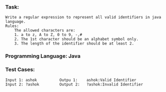 ### Task: 
    Write a regular expression to represent all valid identifiers in java language.
    Rules:
        The allowed characters are:
        1. a to z, A to Z, 0 to 9, -,#
        2. The 1st character should be an alphabet symbol only.
        3. The length of the identifier should be at least 2.

### Programming Language: Java 

### Test Cases:
    Input 1: ashok          Outpu 1:    ashok:Valid Identifier
    Input 2: ?ashok         Output 2:   ?ashok:Invalid Identifier
